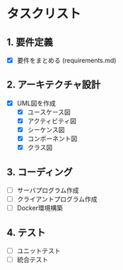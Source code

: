 # タスクリスト

## 1. 要件定義
- [x] 要件をまとめる (requirements.md)

## 2. アーキテクチャ設計
- [x] UML図を作成
  - [x] ユースケース図
  - [x] アクティビティ図
  - [x] シーケンス図
  - [x] コンポーネント図
  - [x] クラス図

## 3. コーディング
- [ ] サーバプログラム作成
- [ ] クライアントプログラム作成
- [ ] Docker環境構築

## 4. テスト
- [ ] ユニットテスト
- [ ] 統合テスト
